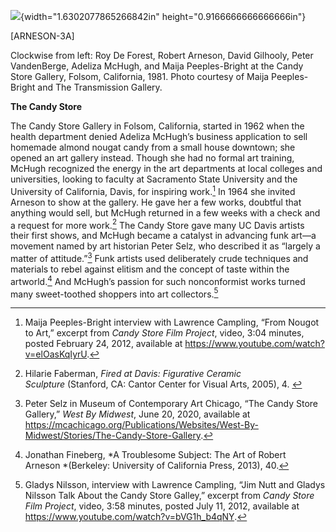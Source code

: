 ![](media/image1.png){width="1.6302077865266842in" height="0.9166666666666666in"}

\[ARNESON-3A\]

Clockwise from left: Roy De Forest, Robert Arneson, David Gilhooly, Peter VandenBerge, Adeliza McHugh, and Maija Peeples-Bright at the Candy Store Gallery, Folsom, California, 1981. Photo courtesy of Maija Peeples-Bright and The Transmission Gallery.

**The Candy Store**

The Candy Store Gallery in Folsom, California, started in 1962 when the health department denied Adeliza McHugh’s business application to sell homemade almond nougat candy from a small house downtown; she opened an art gallery instead. Though she had no formal art training, McHugh recognized the energy in the art departments at local colleges and universities, looking to faculty at Sacramento State University and the University of California, Davis, for inspiring work.[^1] In 1964 she invited Arneson to show at the gallery. He gave her a few works, doubtful that anything would sell, but McHugh returned in a few weeks with a check and a request for more work.[^2] The Candy Store gave many UC Davis artists their first shows, and McHugh became a catalyst in advancing funk art—a movement named by art historian Peter Selz, who described it as “largely a matter of attitude.”[^3] Funk artists used deliberately crude techniques and materials to rebel against elitism and the concept of taste within the artworld.[^4] And McHugh’s passion for such nonconformist works turned many sweet-toothed shoppers into art collectors.[^5]

[^1]: Maija Peeples-Bright interview with Lawrence Campling, “From Nougot to Art,” excerpt from *Candy Store Film Project*, video, 3:04 minutes, posted February 24, 2012, available at <https://www.youtube.com/watch?v=elOasKqIyrU>.

[^2]: Hilarie Faberman, *Fired at Davis: Figurative Ceramic Sculpture* (Stanford, CA: Cantor Center for Visual Arts, 2005), 4. 

[^3]: Peter Selz in Museum of Contemporary Art Chicago, “The Candy Store Gallery,” *West By Midwest*, June 20, 2020, available at <https://mcachicago.org/Publications/Websites/West-By-Midwest/Stories/The-Candy-Store-Gallery>.

[^4]: Jonathan Fineberg, *A Troublesome Subject: The Art of Robert Arneson *(Berkeley: University of California Press, 2013), 40.

[^5]: Gladys Nilsson, interview with Lawrence Campling, “Jim Nutt and Gladys Nilsson Talk About the Candy Store Galley,” excerpt from *Candy Store Film Project*, video, 3:58 minutes, posted July 11, 2012, available at <https://www.youtube.com/watch?v=bVG1h_b4qNY>.
